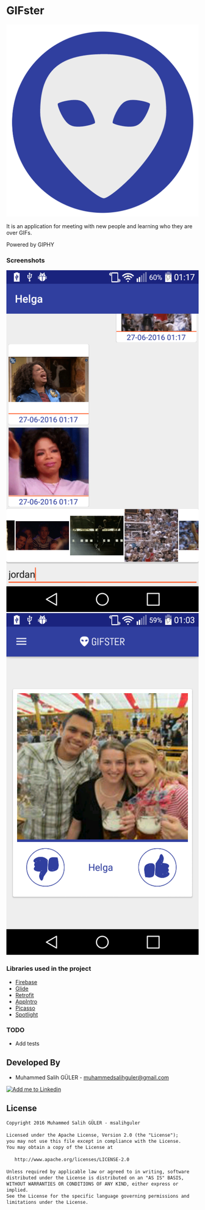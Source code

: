 # GIFster

![image](images/logo2.png)

It is an application for meeting with new people and learning who they are over GIFs.

Powered by GIPHY

### Screenshots
![image](images/device-2016-06-27-011727.png) ![image](images/device-2016-06-27-010312.png)

### Libraries used in the project
* [Firebase](https://github.com/firebase)
* [Glide](https://github.com/bumptech/glide)
* [Retrofit](https://github.com/square/retrofit)
* [AppIntro](https://github.com/PaoloRotolo/AppIntro)
* [Picasso](https://github.com/square/picasso)
* [Spotlight](https://github.com/wooplr/Spotlight)

### TODO
* Add tests

Developed By
------------
* Muhammed Salih GÜLER - <muhammedsalihguler@gmail.com>

<a href="https://tr.linkedin.com/in/msalihguler">
  <img alt="Add me to Linkedin" src="https://github.com/JorgeCastilloPrz/EasyMVP/blob/master/art/linkedin.png" />
</a>

License
-------
    Copyright 2016 Muhammed Salih GÜLER - msalihguler 

    Licensed under the Apache License, Version 2.0 (the "License");
    you may not use this file except in compliance with the License.
    You may obtain a copy of the License at

       http://www.apache.org/licenses/LICENSE-2.0

    Unless required by applicable law or agreed to in writing, software
    distributed under the License is distributed on an "AS IS" BASIS,
    WITHOUT WARRANTIES OR CONDITIONS OF ANY KIND, either express or implied.
    See the License for the specific language governing permissions and
    limitations under the License.
